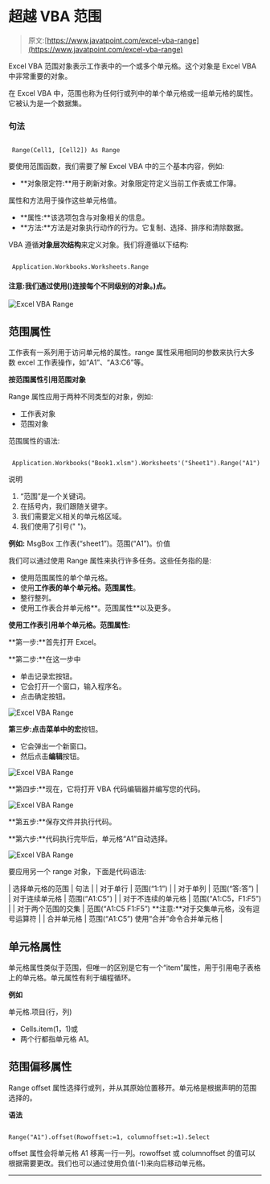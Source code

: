 # 超越 VBA 范围

> 原文:[https://www.javatpoint.com/excel-vba-range](https://www.javatpoint.com/excel-vba-range)

Excel VBA 范围对象表示工作表中的一个或多个单元格。这个对象是 Excel VBA 中非常重要的对象。

在 Excel VBA 中，范围也称为任何行或列中的单个单元格或一组单元格的属性。它被认为是一个数据集。

### 句法

```

 Range(Cell1, [Cell2]) As Range

```

要使用范围函数，我们需要了解 Excel VBA 中的三个基本内容，例如:

*   **对象限定符:**用于刷新对象。对象限定符定义当前工作表或工作簿。

属性和方法用于操作这些单元格值。

*   **属性:**该选项包含与对象相关的信息。
*   **方法:**方法是对象执行动作的行为。它复制、选择、排序和清除数据。

VBA 遵循**对象层次结构**来定义对象。我们将遵循以下结构:

```

 Application.Workbooks.Worksheets.Range

```

#### 注意:我们通过使用()连接每个不同级别的对象。)点。

![Excel VBA Range](../Images/b8eb1528d9e35467f2b7a858eac9418f.png)

## 范围属性

工作表有一系列用于访问单元格的属性。range 属性采用相同的参数来执行大多数 excel 工作表操作，如“A1”、“A3:C6”等。

**按范围属性引用范围对象**

Range 属性应用于两种不同类型的对象，例如:

*   工作表对象
*   范围对象

范围属性的语法:

```

 Application.Workbooks("Book1.xlsm").Worksheets'("Sheet1").Range("A1")

```

说明

1.  “范围”是一个关键词。
2.  在括号内，我们跟随关键字。
3.  我们需要定义相关的单元格区域。
4.  我们使用了引号(" ")。

**例如:** MsgBox 工作表(“sheet1”)。范围(“A1”)。价值

我们可以通过使用 Range 属性来执行许多任务。这些任务指的是:

*   使用范围属性的单个单元格。
*   使用**工作表的单个单元格。范围属性**。
*   整行整列。
*   使用工作表合并单元格**。范围属性**以及更多。

**使用工作表引用单个单元格。范围属性:**

**第一步:**首先打开 Excel。

**第二步:**在这一步中

*   单击记录宏按钮。
*   它会打开一个窗口，输入程序名。
*   点击确定按钮。

![Excel VBA Range](../Images/194add89ab0d482dfa00c4bc4dcf31c9.png)

**第三步:**点击菜单中的**宏**按钮。

*   它会弹出一个新窗口。
*   然后点击**编辑**按钮。

![Excel VBA Range](../Images/b0f70473c9fdf35d2265f0a4fa6d00ae.png)

**第四步:**现在，它将打开 VBA 代码编辑器并编写您的代码。

![Excel VBA Range](../Images/f18053cc414083dcf22ccb4e257b6ae0.png)

**第五步:**保存文件并执行代码。

**第六步:**代码执行完毕后，单元格“A1”自动选择。

![Excel VBA Range](../Images/1cb63ad5bd664005c9853ca1fea7e409.png)

要应用另一个 range 对象，下面是代码语法:

| 选择单元格的范围 | 句法 |
| 对于单行 | 范围(“1:1”) |
| 对于单列 | 范围(“答:答”) |
| 对于连续单元格 | 范围(“A1:C5”) |
| 对于不连续的单元格 | 范围(“A1:C5，F1:F5”) |
| 对于两个范围的交集 | 范围(“A1:C5 F1:F5”)
**注意:**对于交集单元格，没有逗号运算符 |
| 合并单元格 | 范围(“A1:C5”)
使用“合并”命令合并单元格 |

## 单元格属性

单元格属性类似于范围，但唯一的区别是它有一个“item”属性，用于引用电子表格上的单元格。单元属性有利于编程循环。

**例如**

单元格.项目(行，列)

*   Cells.item(1，1)或
*   两个行都指单元格 A1。

## 范围偏移属性

Range offset 属性选择行或列，并从其原始位置移开。单元格是根据声明的范围选择的。

**语法**

```

Range("A1").offset(Rowoffset:=1, columnoffset:=1).Select 

```

offset 属性会将单元格 A1 移离一行一列。rowoffset 或 columnoffset 的值可以根据需要更改。我们也可以通过使用负值(-1)来向后移动单元格。

* * *